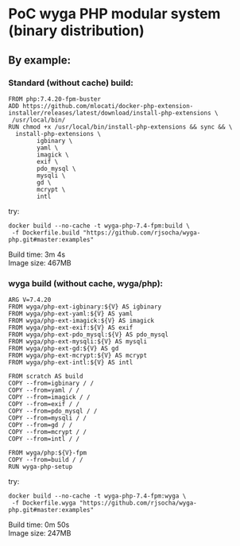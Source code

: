 # PoC wyga PHP modular system (binary distribution)

## By example:

### Standard (without cache) build:

```
FROM php:7.4.20-fpm-buster
ADD https://github.com/mlocati/docker-php-extension-installer/releases/latest/download/install-php-extensions \
 /usr/local/bin/
RUN chmod +x /usr/local/bin/install-php-extensions && sync && \
  install-php-extensions \
        igbinary \
        yaml \
        imagick \
        exif \
        pdo_mysql \
        mysqli \
        gd \
        mcrypt \
        intl 
```

try:
```
docker build --no-cache -t wyga-php-7.4-fpm:build \
 -f Dockerfile.build "https://github.com/rjsocha/wyga-php.git#master:examples"
```

Build time: 3m 4s\
Image size: 467MB

### wyga build (without cache, wyga/php):

```
ARG V=7.4.20
FROM wyga/php-ext-igbinary:${V} AS igbinary
FROM wyga/php-ext-yaml:${V} AS yaml
FROM wyga/php-ext-imagick:${V} AS imagick
FROM wyga/php-ext-exif:${V} AS exif
FROM wyga/php-ext-pdo_mysql:${V} AS pdo_mysql
FROM wyga/php-ext-mysqli:${V} AS mysqli
FROM wyga/php-ext-gd:${V} AS gd
FROM wyga/php-ext-mcrypt:${V} AS mcrypt
FROM wyga/php-ext-intl:${V} AS intl

FROM scratch AS build
COPY --from=igbinary / /
COPY --from=yaml / /
COPY --from=imagick / /
COPY --from=exif / /
COPY --from=pdo_mysql / /
COPY --from=mysqli / /
COPY --from=gd / /
COPY --from=mcrypt / /
COPY --from=intl / /

FROM wyga/php:${V}-fpm
COPY --from=build / /
RUN wyga-php-setup
```

try:
```
docker build --no-cache -t wyga-php-7.4-fpm:wyga \
 -f Dockerfile.wyga "https://github.com/rjsocha/wyga-php.git#master:examples"
```

Build time: 0m 50s\
Image size: 247MB
